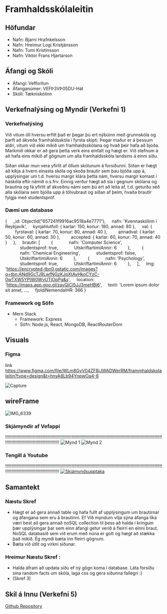 # Framhaldsskólaleitin

## Höfundar
- Nafn: Bjarni Hrafnkelsson
- Nafn: Hreimur Logi Kristjánsson
- Nafn: Tumi Kristinsson
- Nafn: Viktor Frans Hjartarson

## Áfangi og Skóli
- Áfangi: Vefforitun 
- Áfanganúmer: VEFÞ3VÞ05DU-Hát
- Skóli: Tækniskólinn

## Verkefnalýsing og Myndir (Verkefni 1)

### Verkefnalýsing

Við vitum öll hversu erfitt það er þegar þú ert nýbúinn með grunnskóla og þarft að ákveða framhaldsskóla í fyrsta skipti. Þegar maður er á þessum aldri, vitum við ekki mikið um framhaldsskólana og hvað þeir hafa að bjóða. Markmið okkar er að gera þetta verk eins einfalt og hægt er. Við stefnum á að hafa eins mikið af gögnum um alla framhaldsskóla landsins á einni síðu. 

Síðan okkar mun vera yfirlit af öllum skólunum á forsíðunni. Síðan er hægt að kíkja á hvern einasta skóla og skoða brautir sem þau bjóða upp á, upplýsingar um t.d. hversu margir klára þetta nám, hversu margir komast í háskóla eftir námið o.s.frv. Einnig verður hægt að sía í gegnum skólana og brautina og fá yfirlit af ákveðnu námi sem þú ert að leita af, t.d. geturðu séð alla skólana sem bjóða upp á tölvubraut og síðan af þeim, hvaða brautir fylgja með stúdentspróf. 

### Dæmi um database
{
&nbsp;&nbsp;&nbsp;&nbsp;_id: ObjectId("657241f9916ac9518a4e7771"),
&nbsp;&nbsp;&nbsp;&nbsp;nafn: 'Kvennaskólinn í Reykjavík',
&nbsp;&nbsp;&nbsp;&nbsp;kynjahlutfoll: { karlar: 150, konur: 180, annad: 80 },
&nbsp;&nbsp;&nbsp;&nbsp;val: {
&nbsp;&nbsp;&nbsp;&nbsp;&nbsp;&nbsp;&nbsp;&nbsp;fyrstaval: { karlar: 70, konur: 80, annad: 40 },
&nbsp;&nbsp;&nbsp;&nbsp;&nbsp;&nbsp;&nbsp;&nbsp;annadval: { karlar: 50, konur: 60, annad: 30 },
&nbsp;&nbsp;&nbsp;&nbsp;&nbsp;&nbsp;&nbsp;&nbsp;accepted: { karlar: 60, konur: 70, annad: 40 }
&nbsp;&nbsp;&nbsp;&nbsp;},
&nbsp;&nbsp;&nbsp;&nbsp;brautir: [
&nbsp;&nbsp;&nbsp;&nbsp;&nbsp;&nbsp;&nbsp;&nbsp;{
&nbsp;&nbsp;&nbsp;&nbsp;&nbsp;&nbsp;&nbsp;&nbsp;&nbsp;&nbsp;&nbsp;&nbsp;nafn: 'Computer Science',
&nbsp;&nbsp;&nbsp;&nbsp;&nbsp;&nbsp;&nbsp;&nbsp;&nbsp;&nbsp;&nbsp;&nbsp;studentsprof: true,
&nbsp;&nbsp;&nbsp;&nbsp;&nbsp;&nbsp;&nbsp;&nbsp;&nbsp;&nbsp;&nbsp;&nbsp;UtskriftartimiAnnir: 6
&nbsp;&nbsp;&nbsp;&nbsp;&nbsp;&nbsp;&nbsp;&nbsp;},
&nbsp;&nbsp;&nbsp;&nbsp;&nbsp;&nbsp;&nbsp;&nbsp;{
&nbsp;&nbsp;&nbsp;&nbsp;&nbsp;&nbsp;&nbsp;&nbsp;&nbsp;&nbsp;&nbsp;&nbsp;nafn: 'Chemical Engineering',
&nbsp;&nbsp;&nbsp;&nbsp;&nbsp;&nbsp;&nbsp;&nbsp;&nbsp;&nbsp;&nbsp;&nbsp;studentsprof: false,
&nbsp;&nbsp;&nbsp;&nbsp;&nbsp;&nbsp;&nbsp;&nbsp;&nbsp;&nbsp;&nbsp;&nbsp;UtskriftartimiAnnir: 6
&nbsp;&nbsp;&nbsp;&nbsp;&nbsp;&nbsp;&nbsp;&nbsp;},
&nbsp;&nbsp;&nbsp;&nbsp;&nbsp;&nbsp;&nbsp;&nbsp;{
&nbsp;&nbsp;&nbsp;&nbsp;&nbsp;&nbsp;&nbsp;&nbsp;&nbsp;&nbsp;&nbsp;&nbsp;nafn: 'Psychology',
&nbsp;&nbsp;&nbsp;&nbsp;&nbsp;&nbsp;&nbsp;&nbsp;&nbsp;&nbsp;&nbsp;&nbsp;studentsprof: true,
&nbsp;&nbsp;&nbsp;&nbsp;&nbsp;&nbsp;&nbsp;&nbsp;&nbsp;&nbsp;&nbsp;&nbsp;UtskriftartimiAnnir: 6
&nbsp;&nbsp;&nbsp;&nbsp;&nbsp;&nbsp;&nbsp;&nbsp;},
&nbsp;&nbsp;&nbsp;&nbsp;],
&nbsp;&nbsp;&nbsp;&nbsp;img: 'https://encrypted-tbn0.gstatic.com/images?q=tbn:ANd9GcTJ9LwfNGzKJpXtAvHkoCYzC-0wTXW5YPIW0WvUTjOpPg&s',
&nbsp;&nbsp;&nbsp;&nbsp;location: 'https://maps.app.goo.gl/zavQiCi5JJ3meHBj6',
&nbsp;&nbsp;&nbsp;&nbsp;texti: 'Lorem ipsum dolor sit amet, ...,
&nbsp;&nbsp;&nbsp;&nbsp;fjoldiNemendaIHR: 366
}

### Framework og Söfn

- Mern Stack
    - Framework: Express
    - Söfn: Node.js, React, MongoDB, ReactRouterDom

## Visuals

### Figma

link https://www.figma.com/file/WLm8GyV04ZF8iJWADWerRM/frammhaldskolaleitin?type=design&t=hnyA8Lb94YnpwOa4-6

![Capture](https://github.com/Framhaldskolaleitinn/Verkefni/assets/70201036/e0c6a840-9f03-47f4-9d88-e1b8bdf56cfc)

## wireFrame
![IMG_6339](https://github.com/Framhaldskolaleitinn/Verkefni/assets/70201036/ebc57845-5ba9-4452-90a9-0f12bd143a5e)

### Skjámyndir af Vefappi
!!!!!!!!!!!!!!!!!!!!!!!!!!!!!!!!!!!!!!!!!!!!!!!!!!!!!!!!!!!!!!!!!!!!!!!!!!!!!!!!!!!!!!!!!!!!!!!!!!!!!!!!!!!!!!!!!!!!!!!!!!!!!!!!!!!!!!!!!!!!!!!!!!!!!!!!!!!!!!!!!!!!!!!!
![Mynd 1](images/screenshot1.png)
![Mynd 2](images/screenshot2.png)

### Tengill á Youtube
!!!!!!!!!!!!!!!!!!!!!!!!!!!!!!!!!!!!!!!!!!!!!!!!!!!!!!!!!!!!!!!!!!!!!!!!!!!!!!!!!!!!!!!!!!!!!!!!!!!!!!!!!!!!!!!!!!!!!!!!!!!!!!!!!!!!!!!!!!!!!!!!!!!!!!!!!!!!!!!!!!!!!!!!
[![Skjámyndsupptaka](https://img.youtube.com/vi/your-youtube-video-id/0.jpg)](https://www.youtube.com/watch?v=your-youtube-video-id)

## Samantekt

### Næstu Skref
- Hægt er að gera annað table og hafa fullt af upplýsingum um brautirnar og áfangana sem eru á brautinni. Ef Við myndum vilja sýna áfanga líka væri best að gera annað noSQL collection til þess að halda í kringum þær upplýsingar þar sem einn áfangi getur verið á fleirri en einni braut. NoSQL databasið sem við erum með núna er gott og hægt að stækka það mikið. Ég myndi bæta inn fleirri gögnum.
- Bæta við útlit og virkni síðunar.

### Hreimur Næstu Skref :
- Halda áfram að updata síðu ef ný gögn koma í database. Láta forsíðu sína random facts um skóla, laga css og gera síðunna fallegri :)
- [Skref 3]

## Skil á Innu (Verkefni 5)
[Github Repository](https://github.com/Framhaldskolaleitinn/Verkefni)
